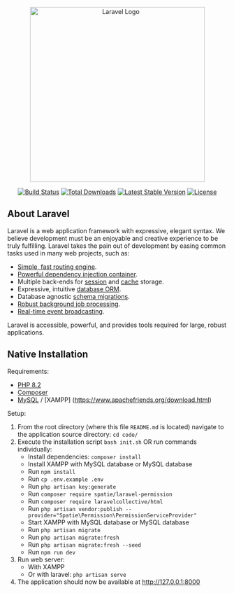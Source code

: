 <p align="center"><a href="https://laravel.com" target="_blank"><img src="https://raw.githubusercontent.com/laravel/art/master/logo-lockup/5%20SVG/2%20CMYK/1%20Full%20Color/laravel-logolockup-cmyk-red.svg" width="400" alt="Laravel Logo"></a></p>

<p align="center">
<a href="https://github.com/laravel/framework/actions"><img src="https://github.com/laravel/framework/workflows/tests/badge.svg" alt="Build Status"></a>
<a href="https://packagist.org/packages/laravel/framework"><img src="https://img.shields.io/packagist/dt/laravel/framework" alt="Total Downloads"></a>
<a href="https://packagist.org/packages/laravel/framework"><img src="https://img.shields.io/packagist/v/laravel/framework" alt="Latest Stable Version"></a>
<a href="https://packagist.org/packages/laravel/framework"><img src="https://img.shields.io/packagist/l/laravel/framework" alt="License"></a>
</p>

## About Laravel

Laravel is a web application framework with expressive, elegant syntax. We believe development must be an enjoyable and creative experience to be truly fulfilling. Laravel takes the pain out of development by easing common tasks used in many web projects, such as:

- [Simple, fast routing engine](https://laravel.com/docs/routing).
- [Powerful dependency injection container](https://laravel.com/docs/container).
- Multiple back-ends for [session](https://laravel.com/docs/session) and [cache](https://laravel.com/docs/cache) storage.
- Expressive, intuitive [database ORM](https://laravel.com/docs/eloquent).
- Database agnostic [schema migrations](https://laravel.com/docs/migrations).
- [Robust background job processing](https://laravel.com/docs/queues).
- [Real-time event broadcasting](https://laravel.com/docs/broadcasting).

Laravel is accessible, powerful, and provides tools required for large, robust applications.

## Native Installation

Requirements:
* [PHP 8.2](https://www.php.net/)
* [Composer](https://getcomposer.org/)
* [MySQL](https://www.mysql.com/) / [XAMPP] (https://www.apachefriends.org/download.html)


Setup: 
1. From the root directory (where this file `README.md` is located) navigate to the application source directory: `cd code/` 
2. Execute the installation script `bash init.sh` OR run commands individually:
   * Install dependencies: `composer install`
   * Install  XAMPP with  MySQL database or MySQL database
   * Run `npm install`
   * Run `cp .env.example .env`
   * Run `php artisan key:generate`
   * Run `composer require spatie/laravel-permission`
   * Run `composer require laravelcollective/html`
   * Run `php artisan vendor:publish --provider="Spatie\Permission\PermissionServiceProvider"`
   * Start XAMPP with  MySQL database or MySQL database
   * Run `php artisan migrate`
   * Run `php artisan migrate:fresh`
   * Run `php artisan migrate:fresh --seed`
   * Run `npm run dev`
3. Run web server:
   * With XAMPP 
   * Or with laravel: `php artisan serve`
4. The application should now be available at http://127.0.0.1:8000



